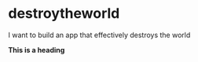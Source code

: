 # destroytheworld
I want to build an app that effectively destroys the world

**This is a heading**
